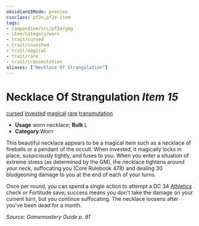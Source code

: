 ```yaml
---
obsidianUIMode: preview
cssclass: pf2e,pf2e-item
tags:
- compendium/src/pf2e/gmg
- item/category/worn
- trait/cursed
- trait/invested
- trait/magical
- trait/rare
- trait/transmutation
aliases: ["Necklace Of Strangulation"]
---
```

# Necklace Of Strangulation *Item 15*  
[cursed](../../../Rules/traits/cursed-gmg.md)  [invested](../../../Rules/traits/invested.md)  [magical](../../../Rules/traits/magical.md)  [rare](../../../Rules/traits/rare.md)  [transmutation](../../../Rules/traits/transmutation.md)  

- **Usage** worn necklace; **Bulk** L
- **Category** Worn

This beautiful necklace appears to be a magical item such as a necklace of fireballs or a pendant of the occult. When invested, it magically locks in place, suspiciously tightly, and fuses to you. When you enter a situation of extreme stress (as determined by the GM), the necklace tightens around your neck, suffocating you (Core Rulebook 478) and dealing 30 bludgeoning damage to you at the end of each of your turns.

Once per round, you can spend a single action to attempt a DC 34 [Athletics](../../skills.md#Athletics) check or Fortitude save; success means you don't take the damage on your current turn, but you continue suffocating. The necklace loosens after you've been dead for a month.

*Source: Gamemastery Guide p. 91*
